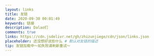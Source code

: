 ```yaml
---
layout: links
title: 友链
date: 2020-09-30 00:01:49
keywords: 链接
description: Dalao们
comments: true
links: https://cdn.jsdelivr.net/gh/zhizunjiege/cdn/json/links.json
placeholder: 还没想好说些什么 # 默认对友链的描述
tip: 友链加载中～如失败请刷新重试～
---
```

